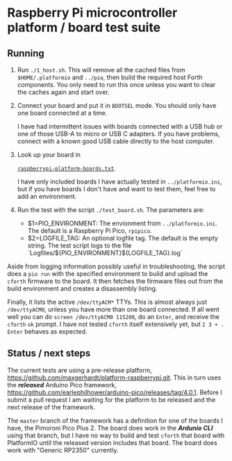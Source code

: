 # Raspberry Pi microcontroller platform / board test suite

## Running

1. Run `./1_host.sh`. This will remove all the cached files
from `$HOME/.platformio` and `../pio`, then build the required
host Forth components. You only need to run this once unless
you want to clear the caches again and start over.

2. Connect your board and put it in `BOOTSEL` mode. You should
only have one board connected at a time.

    I have had intermittent issues with boards connected with a
USB hub or one of those USB-A to micro or USB C adapters. If you
have problems, connect with a known good USB cable directly to
the host computer.

3. Look up your board in

    [`raspberrypi-platform-boards.txt`](https://github.com/AlgoCompSynth/cforth/blob/master/RP2350-testing/raspberrypi-platform-boards.txt).

   I have only included boards I have actually tested in
   `../platformio.ini`, but if you have boards I don't have and
   want to test them, feel free to add an environment.

5. Run the test with the script `./test_board.sh`. The parameters
are:

    - $1=PIO_ENVIRONMENT: The envionment from `../platformio.ini`.
The default is a Raspberry Pi Pico, `rpipico`.
    - $2=LOGFILE_TAG: An optional logfile tag. The default is the empty string.
The test script logs to the file `Logfiles/${PIO_ENVIRONMENT}${LOGFILE_TAG}.log`

Aside from logging information possibly useful in troubleshooting, the
script does a `pio run` with the specified environment to build and upload
the `cforth` firmware to the board. It then fetches the firmware files out
from the build environment and creates a disassembly listing.

Finally, it lists the active `/dev/ttyACM*` TTYs. This is almost always just
`/dev/ttyACM0`, unless you have more than one board connected. If all went
well you can do `screen /dev/ttyACM0 115200`, do an `Enter`, and receive
the `cforth` `ok` prompt. I have not tested `cforth` itself extensively
yet, but `2 3 + . Enter` behaves as expected.

## Status / next steps
The current tests are using a pre-release platform,
<https://github.com/maxgerhardt/platform-raspberrypi.git>. This in turn uses the
***released*** Arduino Pico framework,
<https://github.com/earlephilhower/arduino-pico/releases/tag/4.0.1>. Before I
submit a pull request I am waiting for the platform to be released and the
next release of the framework.

The `master` branch of the framework has a definition for one of the boards I
have, the Pimoroni Pico Plus 2. The board does work in the ***Ardunio CLI***
using that branch, but I have no way to build and test `cforth` that board
with PlatformIO until the released version includes that board. The board
does work with "Generic RP2350" currently.
